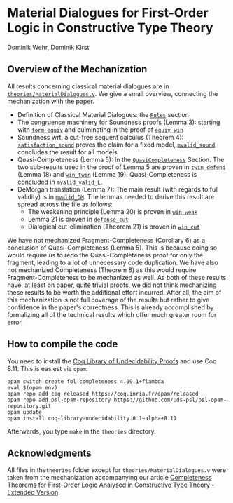 # Material Dialogues for First-Order Logic in Constructive Type Theory

Dominik Wehr, Dominik Kirst

## Overview of the Mechanization
All results concerning classical material dialogues are in
[`theories/MaterialDialogues.v`](https://github.com/dowehr/material-dialogues-coq/blob/main/theories/MaterialDialogues.v).
We give a small overview, connecting the mechanization with the paper.
 - Definition of Classical Material Dialogues: the
   [`Rules`](https://github.com/dowehr/material-dialogues-coq/blob/main/theories/MaterialDialogues.v#L5)
   section
 - The congruence machinery for Soundness proofs (Lemma 3): starting with
   [`form_equiv`](https://github.com/dowehr/material-dialogues-coq/blob/main/theories/MaterialDialogues.v#L219)
   and culminating in the proof of
   [`equiv_win`](https://github.com/dowehr/material-dialogues-coq/blob/main/theories/MaterialDialogues.v#L498)
 - Soundness wrt. a cut-free sequent calculus (Theorem 4):
   [`satisfaction_sound`](https://github.com/dowehr/material-dialogues-coq/blob/main/theories/MaterialDialogues.v#L608)
   proves the claim for a fixed model,
   [`mvalid_sound`](https://github.com/dowehr/material-dialogues-coq/blob/main/theories/MaterialDialogues.v#L643)
   concludes the result for all models
 - Quasi-Completeness (Lemma 5): In the
   [`QuasiCompleteness`](https://github.com/dowehr/material-dialogues-coq/blob/main/theories/MaterialDialogues.v#L651)
   Section. The two sub-results used in the proof of Lemma 5 are proven in
   [`twin_defend`](https://github.com/dowehr/material-dialogues-coq/blob/main/theories/MaterialDialogues.v#L731) (Lemma 18)
   and
   [`win_twin`](https://github.com/dowehr/material-dialogues-coq/blob/main/theories/MaterialDialogues.v#L782)
   (Lemma 19). Quasi-Completeness is concluded in
   [`mvalid_valid_L`](https://github.com/dowehr/material-dialogues-coq/blob/main/theories/MaterialDialogues.v#L829).
 - DeMorgan translation (Lemma 7): The main result (with regards to full
   validity) is in
   [`mvalid_DM`](https://github.com/dowehr/material-dialogues-coq/blob/main/theories/MaterialDialogues.v#L1149).
   The lemmas needed to derive this result are spread across the file as
   follows:
   * The weakening principle (Lemma 20) is proven in [`win_weak`](https://github.com/dowehr/material-dialogues-coq/blob/main/theories/MaterialDialogues.v#L951)
   * Lemma 21 is proven in [`defense_cut`](https://github.com/dowehr/material-dialogues-coq/blob/main/theories/MaterialDialogues.v#L1029)
   * Dialogical cut-elimination (Theorem 21) is proven in [`win_cut`](https://github.com/dowehr/material-dialogues-coq/blob/main/theories/MaterialDialogues.v#L1116)

We have not mechanized Fragment-Completeness (Corollary 6) as a conclusion of
Quasi-Completeness (Lemma 5). This is because doing so would require us to redo
the Quasi-Completeness proof for only the fragment, leading to a lot of
unnecessary code duplication. We have also not mechanized Completeness (Theorem
8) as this would require Fragment-Completeness to be mechanized as well.
As both of these results have, at least on paper, quite trivial proofs, we did not
think mechanizing these results to be worth the additional effort incurred. After all,
the aim of this mechanization is not full coverage of the results but rather to
give confidence in the paper's correctness. This is already accomplished by formalizing
all of the technical results which offer much greater room for error.
 
## How to compile the code

You need to install the [Coq Library of Undecidability Proofs](https://github.com/uds-psl/coq-library-undecidability/) and use Coq 8.11. This is easiest via `opam`:

``` shell
opam switch create fol-completeness 4.09.1+flambda
eval $(opam env)
opam repo add coq-released https://coq.inria.fr/opam/released
opam repo add psl-opam-repository https://github.com/uds-psl/psl-opam-repository.git
opam update
opam install coq-library-undecidability.0.1~alpha+8.11
```
Afterwards, you type `make` in the `theories` directory.

## Acknowledgments
All files in the`theories` folder except for `theories/MaterialDialogues.v` were
taken from the mechanization accompanying our article [Completeness Theorems for
First-Order Logic Analysed in Constructive Type Theory - Extended
Version](https://www.ps.uni-saarland.de/extras/fol-completeness-ext/).
